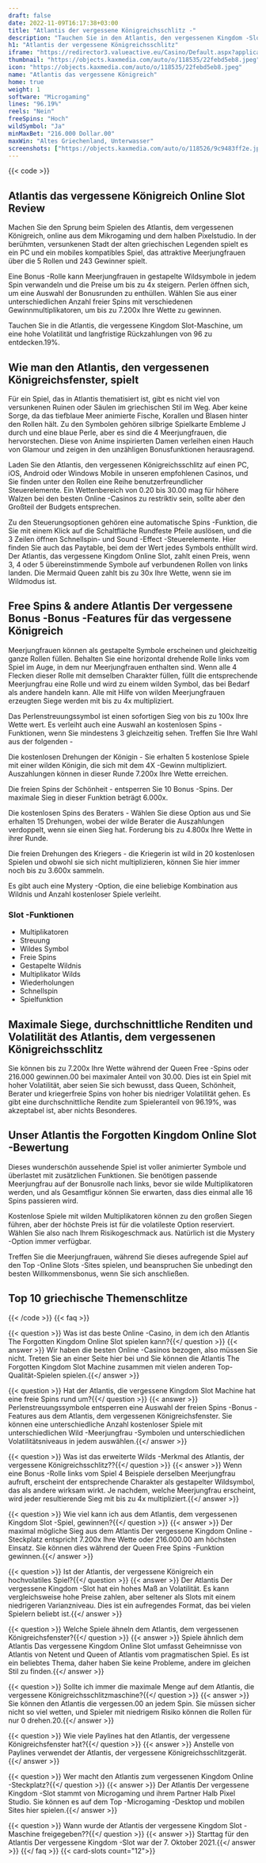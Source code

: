 ```yaml
---
draft: false
date: 2022-11-09T16:17:38+03:00
title: "Atlantis der vergessene Königreichsschlitz -"
description: "Tauchen Sie in den Atlantis, den vergessenen Kingdom -Slot mit unserer vollständigen Überprüfung des Gameplays, den Funktionen und wo man es mit dem besten Casino -Bonus spielen kann."
h1: "Atlantis der vergessene Königreichsschlitz"
iframe: "https://redirector3.valueactive.eu/Casino/Default.aspx?applicationid=1023&theme=quickfiressl&usertype=5&sext1=demo&sext2=demo&csid=1867&serverid=1867&variant=MAL-Demo&gameid=atlantisTheForgottenKingdomDesktop&ul=en&allowmixedMode=1&bypassFlashPrompt=1&preferexternal=1&callback=cms.widget.Game.externalEventHandler"
thumbnail: "https://objects.kaxmedia.com/auto/o/118535/22febd5eb8.jpeg"
icon: "https://objects.kaxmedia.com/auto/o/118535/22febd5eb8.jpeg"
name: "Atlantis das vergessene Königreich"
home: true
weight: 1
software: "Microgaming"
lines: "96.19%"
reels: "Nein"
freeSpins: "Hoch"
wildSymbol: "Ja"
minMaxBet: "216.000 Dollar.00"
maxWin: "Altes Griechenland, Unterwasser"
screenshots: ["https://objects.kaxmedia.com/auto/o/118526/9c9483ff2e.jpeg"]
---
```


{{< code >}}<h2>Atlantis das vergessene Königreich Online Slot Review</h2><p>Machen Sie den Sprung beim Spielen des Atlantis, dem vergessenen Königreich, online aus dem Mikrogaming und dem halben Pixelstudio. In der berühmten, versunkenen Stadt der alten griechischen Legenden spielt es ein PC und ein mobiles kompatibles Spiel, das attraktive Meerjungfrauen über die 5 Rollen und 243 Gewinner spielt.</p><p>Eine Bonus -Rolle kann Meerjungfrauen in gestapelte Wildsymbole in jedem Spin verwandeln und die Preise um bis zu 4x steigern. Perlen öffnen sich, um eine Auswahl der Bonusrunden zu enthüllen. Wählen Sie aus einer unterschiedlichen Anzahl freier Spins mit verschiedenen Gewinnmultiplikatoren, um bis zu 7.200x Ihre Wette zu gewinnen.</p><p>Tauchen Sie in die Atlantis, die vergessene Kingdom Slot-Maschine, um eine hohe Volatilität und langfristige Rückzahlungen von 96 zu entdecken.19%.</p><h2>Wie man den Atlantis, den vergessenen Königreichsfenster, spielt</h2><p>Für ein Spiel, das in Atlantis thematisiert ist, gibt es nicht viel von versunkenen Ruinen oder Säulen im griechischen Stil im Weg. Aber keine Sorge, da das tiefblaue Meer animierte Fische, Korallen und Blasen hinter den Rollen hält. Zu den Symbolen gehören silbrige Spielkarte Embleme J durch und eine blaue Perle, aber es sind die 4 Meerjungfrauen, die hervorstechen. Diese von Anime inspirierten Damen verleihen einen Hauch von Glamour und zeigen in den unzähligen Bonusfunktionen herausragend.</p><p>Laden Sie den Atlantis, den vergessenen Königreichsschlitz auf einen PC, iOS, Android oder Windows Mobile in unseren empfohlenen Casinos, und Sie finden unter den Rollen eine Reihe benutzerfreundlicher Steuerelemente. Ein Wettenbereich von 0.20 bis 30.00 mag für höhere Walzen bei den besten Online -Casinos zu restriktiv sein, sollte aber den Großteil der Budgets entsprechen.</p><p>Zu den Steuerungsoptionen gehören eine automatische Spins -Funktion, die Sie mit einem Klick auf die Schaltfläche Rundfeste Pfeile auslösen, und die 3 Zeilen öffnen Schnellspin- und Sound -Effect -Steuerelemente. Hier finden Sie auch das Paytable, bei dem der Wert jedes Symbols enthüllt wird. Der Atlantis, das vergessene Kingdom Online Slot, zahlt einen Preis, wenn 3, 4 oder 5 übereinstimmende Symbole auf verbundenen Rollen von links landen. Die Mermaid Queen zahlt bis zu 30x Ihre Wette, wenn sie im Wildmodus ist.</p><h2>Free Spins & andere Atlantis Der vergessene Bonus -Bonus -Features für das vergessene Königreich</h2><p>Meerjungfrauen können als gestapelte Symbole erscheinen und gleichzeitig ganze Rollen füllen. Behalten Sie eine horizontal drehende Rolle links vom Spiel im Auge, in dem nur Meerjungfrauen enthalten sind. Wenn alle 4 Flecken dieser Rolle mit demselben Charakter füllen, füllt die entsprechende Meerjungfrau eine Rolle und wird zu einem wilden Symbol, das bei Bedarf als andere handeln kann. Alle mit Hilfe von wilden Meerjungfrauen erzeugten Siege werden mit bis zu 4x multipliziert.</p><p>Das Perlenstreuungssymbol ist einen sofortigen Sieg von bis zu 100x Ihre Wette wert. Es verleiht auch eine Auswahl an kostenlosen Spins -Funktionen, wenn Sie mindestens 3 gleichzeitig sehen. Treffen Sie Ihre Wahl aus der folgenden -</p><p>Die kostenlosen Drehungen der Königin - Sie erhalten 5 kostenlose Spiele mit einer wilden Königin, die sich mit dem 4X -Gewinn multipliziert. Auszahlungen können in dieser Runde 7.200x Ihre Wette erreichen.</p><p>Die freien Spins der Schönheit - entsperren Sie 10 Bonus -Spins. Der maximale Sieg in dieser Funktion beträgt 6.000x.</p><p>Die kostenlosen Spins des Beraters - Wählen Sie diese Option aus und Sie erhalten 15 Drehungen, wobei der wilde Berater die Auszahlungen verdoppelt, wenn sie einen Sieg hat. Forderung bis zu 4.800x Ihre Wette in ihrer Runde.</p><p>Die freien Drehungen des Kriegers - die Kriegerin ist wild in 20 kostenlosen Spielen und obwohl sie sich nicht multiplizieren, können Sie hier immer noch bis zu 3.600x sammeln.</p><p>Es gibt auch eine Mystery -Option, die eine beliebige Kombination aus Wildnis und Anzahl kostenloser Spiele verleiht.</p><h3>
Slot -Funktionen</h3><ul>
<li></span>
Multiplikatoren</li>
<li></span>
Streuung</li>
<li></span>
Wildes Symbol</li>
<li></span>
Freie Spins</li>
<li></span>
Gestapelte Wildnis</li>
<li></span>
Multiplikator Wilds</li>
<li></span>
Wiederholungen</li>
<li></span>
Schnellspin</li>
<li></span>
Spielfunktion</li></ul><h2>Maximale Siege, durchschnittliche Renditen und Volatilität des Atlantis, dem vergessenen Königreichsschlitz</h2><p>Sie können bis zu 7.200x Ihre Wette während der Queen Free -Spins oder 216.000 gewinnen.00 bei maximaler Anteil von 30.00. Dies ist ein Spiel mit hoher Volatilität, aber seien Sie sich bewusst, dass Queen, Schönheit, Berater und kriegerfreie Spins von hoher bis niedriger Volatilität gehen. Es gibt eine durchschnittliche Rendite zum Spieleranteil von 96.19%, was akzeptabel ist, aber nichts Besonderes.</p><h2>Unser Atlantis the Forgotten Kingdom Online Slot -Bewertung</h2><p>Dieses wunderschön aussehende Spiel ist voller animierter Symbole und überlastet mit zusätzlichen Funktionen. Sie benötigen passende Meerjungfrau auf der Bonusrolle nach links, bevor sie wilde Multiplikatoren werden, und als Gesamtfigur können Sie erwarten, dass dies einmal alle 16 Spins passieren wird.</p><p>Kostenlose Spiele mit wilden Multiplikatoren können zu den großen Siegen führen, aber der höchste Preis ist für die volatileste Option reserviert. Wählen Sie also nach Ihrem Risikogeschmack aus. Natürlich ist die Mystery -Option immer verfügbar.</p><p>Treffen Sie die Meerjungfrauen, während Sie dieses aufregende Spiel auf den Top -Online Slots -Sites spielen, und beanspruchen Sie unbedingt den besten Willkommensbonus, wenn Sie sich anschließen.</p><h2>Top 10 griechische Themenschlitze</h2>
{{< /code >}}
{{< faq >}}

{{< question >}} Was ist das beste Online -Casino, in dem ich den Atlantis The Forgotten Kingdom Online Slot spielen kann?{{</ question >}}
{{< answer >}} Wir haben die besten Online -Casinos bezogen, also müssen Sie nicht. Treten Sie an einer Seite hier bei und Sie können die Atlantis The Forgotten Kingdom Slot Machine zusammen mit vielen anderen Top-Qualität-Spielen spielen.{{</ answer >}}

{{< question >}} Hat der Atlantis, die vergessene Kingdom Slot Machine hat eine freie Spins rund um?{{</ question >}}
{{< answer >}} Perlenstreuungssymbole entsperren eine Auswahl der freien Spins -Bonus -Features aus dem Atlantis, dem vergessenen Königreichsfenster. Sie können eine unterschiedliche Anzahl kostenloser Spiele mit unterschiedlichen Wild -Meerjungfrau -Symbolen und unterschiedlichen Volatilitätsniveaus in jedem auswählen.{{</ answer >}}

{{< question >}} Was ist das erweiterte Wilds -Merkmal des Atlantis, der vergessene Königreichsschlitz??{{</ question >}}
{{< answer >}} Wenn eine Bonus -Rolle links vom Spiel 4 Beispiele derselben Meerjungfrau aufruft, erscheint der entsprechende Charakter als gestapelter Wildsymbol, das als andere wirksam wirkt. Je nachdem, welche Meerjungfrau erscheint, wird jeder resultierende Sieg mit bis zu 4x multipliziert.{{</ answer >}}

{{< question >}} Wie viel kann ich aus dem Atlantis, dem vergessenen Kingdom Slot -Spiel, gewinnen?{{</ question >}}
{{< answer >}} Der maximal mögliche Sieg aus dem Atlantis Der vergessene Kingdom Online -Steckplatz entspricht 7.200x Ihre Wette oder 216.000.00 am höchsten Einsatz. Sie können dies während der Queen Free Spins -Funktion gewinnen.{{</ answer >}}

{{< question >}} Ist der Atlantis, der vergessene Königreich ein hochvolatiles Spiel?{{</ question >}}
{{< answer >}} Der Atlantis Der vergessene Kingdom -Slot hat ein hohes Maß an Volatilität. Es kann vergleichsweise hohe Preise zahlen, aber seltener als Slots mit einem niedrigeren Varianzniveau. Dies ist ein aufregendes Format, das bei vielen Spielern beliebt ist.{{</ answer >}}

{{< question >}} Welche Spiele ähneln dem Atlantis, dem vergessenen Königreichsfenster?{{</ question >}}
{{< answer >}} Spiele ähnlich dem Atlantis Das vergessene Kingdom Online Slot umfasst Geheimnisse von Atlantis von Netent und Queen of Atlantis vom pragmatischen Spiel. Es ist ein beliebtes Thema, daher haben Sie keine Probleme, andere im gleichen Stil zu finden.{{</ answer >}}

{{< question >}} Sollte ich immer die maximale Menge auf dem Atlantis, die vergessene Königreichsschlitzmaschine?{{</ question >}}
{{< answer >}} Sie können den Atlantis die vergessen.00 an jedem Spin. Sie müssen sicher nicht so viel wetten, und Spieler mit niedrigem Risiko können die Rollen für nur 0 drehen.20.{{</ answer >}}

{{< question >}} Wie viele Paylines hat den Atlantis, der vergessene Königreichsfenster hat?{{</ question >}}
{{< answer >}} Anstelle von Paylines verwendet der Atlantis, der vergessene Königreichsschlitzgerät.{{</ answer >}}

{{< question >}} Wer macht den Atlantis zum vergessenen Kingdom Online -Steckplatz?{{</ question >}}
{{< answer >}} Der Atlantis Der vergessene Kingdom -Slot stammt von Microgaming und ihrem Partner Halb Pixel Studio. Sie können es auf dem Top -Microgaming -Desktop und mobilen Sites hier spielen.{{</ answer >}}

{{< question >}} Wann wurde der Atlantis der vergessene Kingdom Slot -Maschine freigegeben??{{</ question >}}
{{< answer >}} Starttag für den Atlantis Der vergessene Kingdom -Slot war der 7. Oktober 2021.{{</ answer >}}
{{</ faq >}}
{{< card-slots count="12">}}
